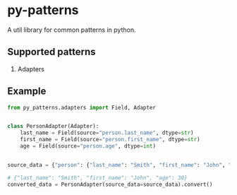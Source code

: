 # py-patterns

A util library for common patterns in python.

## Supported patterns

1. Adapters

## Example

```py
from py_patterns.adapters import Field, Adapter


class PersonAdapter(Adapter):
    last_name = Field(source="person.last_name", dtype=str)
    first_name = Field(source="person.first_name", dtype=str)
    age = Field(source="person.age", dtype=int)


source_data = {"person": {"last_name": "Smith", "first_name": "John", "age": 30}}

# {"last_name": "Smith", "first_name": "John", "age": 30}
converted_data = PersonAdapter(source_data=source_data).convert()
```
